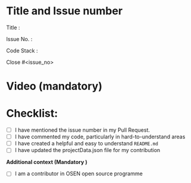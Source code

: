 # Title and Issue number 
<!-- Please make sure issue number is mention in Pull Request else PR will not be merged. -->
Title :

Issue No. :

Code Stack : 

Close #<issue_no>
<!-- Example Close #244  -->
<!-- Replace `issue_no` with the issue number which is fixed in this PR -->


# Video (mandatory)
<!--Please try to attach the working video of your new deployed project here -->
<!-- It is not applicable for the templates of adding feature or fixing bugs -->

# Checklist:

- [ ] I have mentioned the issue number in my Pull Request.
- [ ] I have commented my code, particularly in hard-to-understand areas
- [ ] I have created a helpful and easy to understand `README.md`
- [ ] I have updated the projectData.json file for my contribution
<!-- [X] - put a cross/X inside [] to check the box -->
**Additional context (Mandatory )**
<!--Are you attending OSEN Code Collab Carnival 2023?  --> 
- [ ] I am a contributor in OSEN open source programme



<!-- [X] - put a cross/X inside [] to check the  appropriate box -->
